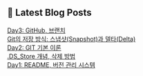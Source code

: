 

## 💌 Latest Blog Posts

<a href=https://yesolz.tistory.com/entry/Day3-GitHub-%EB%B8%8C%EB%9E%9C%EC%B9%98>Day3: GitHub, 브랜치</a></br><a href=https://yesolz.tistory.com/entry/Git%EC%9D%98-%EC%A0%80%EC%9E%A5-%EB%B0%A9%EC%8B%9D-%EC%8A%A4%EB%83%85%EC%83%B7Snapshot%EA%B3%BC-%EB%8D%B8%ED%83%80Delta>Git의 저장 방식: 스냅샷(Snapshot)과 델타(Delta)</a></br><a href=https://yesolz.tistory.com/entry/Day2-GIT-%EA%B8%B0%EB%B3%B8-%EC%9D%B4%EB%A1%A0>Day2: GIT 기본 이론</a></br><a href=https://yesolz.tistory.com/entry/DSStore-%EA%B0%9C%EB%85%90-%EC%82%AD%EC%A0%9C-%EB%B0%A9%EB%B2%95>.DS_Store 개념, 삭제 방법</a></br><a href=https://yesolz.tistory.com/entry/1%EC%9D%BC%EC%B0%A8-%ED%8F%AC%ED%8A%B8%ED%8F%B4%EB%A6%AC%EC%98%A4-%ED%98%91%EC%97%85-%ED%99%98%EA%B2%BD-%EA%B5%AC%EC%84%B11>Day1: README, 버전 관리 시스템</a></br>